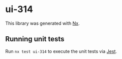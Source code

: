 # ui-314

This library was generated with [Nx](https://nx.dev).

## Running unit tests

Run `nx test ui-314` to execute the unit tests via [Jest](https://jestjs.io).
